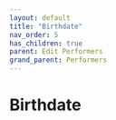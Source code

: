 ```yaml
---
layout: default
title: "Birthdate"
nav_order: 5
has_children: true
parent: Edit Performers
grand_parent: Performers
---
```


# Birthdate
